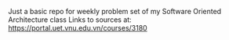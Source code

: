 Just a basic repo for weekly problem set of my Software Oriented Architecture class
Links to sources at: https://portal.uet.vnu.edu.vn/courses/3180
